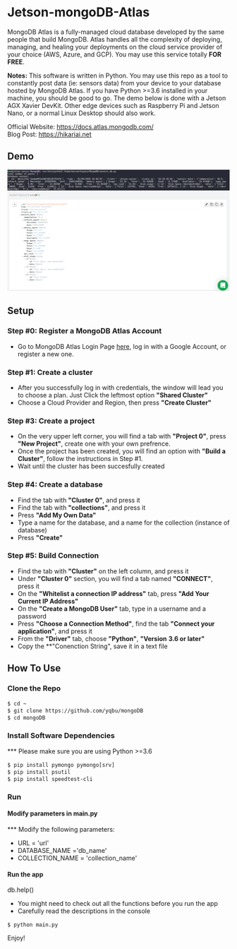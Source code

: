 # Jetson-mongoDB-Atlas

MongoDB Atlas is a fully-managed cloud database developed by the same people that build MongoDB. Atlas handles all the complexity of deploying, managing, and healing your deployments on the cloud service provider of your choice (AWS, Azure, and GCP). You may use this service totally **FOR FREE**.

**Notes:** This software is written in Python. You may use this repo as a tool to constantly post data (ie: sensors data) from your device to your database hosted by MongoDB Atlas. If you have Python >=3.6 installed in your machine, you should be good to go. The demo below is done with a Jetson AGX Xavier DevKit. Other edge devices such as Raspberry Pi and Jetson Nano, or a normal Linux Desktop should also work.

Official Website: https://docs.atlas.mongodb.com/ \
Blog Post: https://hikariai.net

## Demo

![](./demo_screenshots/001.png)
![](./demo_screenshots/002.png)

## Setup 

### Step #0: Register a MongoDB Atlas Account

- Go to MongoDB Atlas Login Page [here](https://account.mongodb.com/account/login), log in with a Google Account, or register a new one.

### Step #1: Create a cluster

- After you successfully log in with credentials, the window will lead you to choose a plan. Just Click the leftmost option **"Shared Cluster"**
- Choose a Cloud Provider and Region, then press **"Create Cluster"**

### Step #3: Create a project

- On the very upper left corner, you will find a tab with **"Project 0"**, press **"New Project"**, create one with your own prefrence.
- Once the project has been created, you will find an option with **"Build a Cluster"**, follow the instructions in Step #1.
- Wait until the cluster has been succesfully created

### Step #4: Create a database

- Find the tab with **"Cluster 0"**, and press it
- Find the tab with **"collections"**, and press it
- Press **"Add My Own Data"**
- Type a name for the database, and a name for the collection (instance of database)
- Press **"Create"**

### Step #5: Build Connection

- Find the tab with **"Cluster"** on the left column, and press it
- Under **"Cluster 0"** section, you will find a tab named **"CONNECT"**, press it
- On the **"Whitelist a connection IP address"** tab, press **"Add Your Current IP Address"**
- On the **"Create a MongoDB User"** tab, type in a username and a password
- Press **"Choose a Connection Method"**, find the tab **"Connect your application"**, and press it
- From the **"Driver"** tab, choose **"Python"**, **"Version** **3.6 or later"**
- Copy the **"Conenction String", save it in a text file 

## How To Use

### Clone the Repo
```
$ cd ~
$ git clone https://github.com/yqbu/mongoDB
$ cd mongoDB
```

### Install Software Dependencies

*** Please make sure you are using Python >=3.6
```
$ pip install pymongo pymongo[srv]
$ pip install psutil
$ pip install speedtest-cli
```

### Run

#### Modify parameters in main.py

*** Modify the following parameters: 
- URL = 'url' 
- DATABASE_NAME ='db_name' 
- COLLECTION_NAME = 'collection_name'

#### Run the app

db.help()
- You might need to check out all the functions before you run the app
- Carefully read the descriptions in the console

```
$ python main.py
```

Enjoy!

